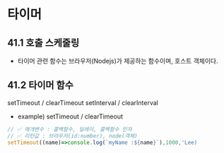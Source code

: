 # 타이머

## 41.1 호출 스케줄링

- 타이머 관련 함수는 브라우저(Nodejs)가 제공하는 함수이며, 호스트 객체이다.

## 41.2 타이머 함수

setTimeout / clearTimeout
setInterval / clearInterval

- example) setTimeout / clearTimeout

```js
// ✅ 매개변수 : 콜백함수, 딜레이, 콜백함수 인자
// ✅ 리턴값 : 브라우저(id:number), node(객체)
setTimeout((name)=>console.log(`myName :${name}`),1000,'Lee)
```
